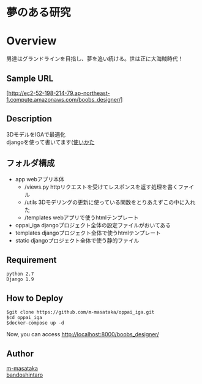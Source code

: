 夢のある研究
====

# Overview  
男達はグランドラインを目指し、夢を追い続ける。世は正に大海賊時代！  

## Sample URL
[http://ec2-52-198-214-79.ap-northeast-1.compute.amazonaws.com/boobs_designer/]

## Description
3DモデルをIGAで最適化  
djangoを使って書いてます([使いかた](https://docs.djangoproject.com/ja/1.10/)

## フォルダ構成

- app webアプリ本体  
    - /views.py  httpリクエストを受けてレスポンスを返す処理を書くファイル  
    - /utils  3Dモデリングの更新に使っている関数をとりあえずこの中に入れた  
    - /templates  webアプリで使うhtmlテンプレート  
- oppai_iga  djangoプロジェクト全体の設定ファイルがおいてある  
- templates  djangoプロジェクト全体で使うhtmlテンプレート  
- static  djangoプロジェクト全体で使う静的ファイル  

## Requirement
    python 2.7  
	Django 1.9

## How to Deploy

    $git clone https://github.com/m-masataka/oppai_iga.git  
    $cd oppai_iga  
    $docker-compose up -d

Now, you can access [http://localhost:8000/boobs_designer/](http://localhost:8000/boobs_designer/)  

## Author
[m-masataka](https://github.com/m-masataka)  
[bandoshintaro](https://github.com/bandoshintaro)  

